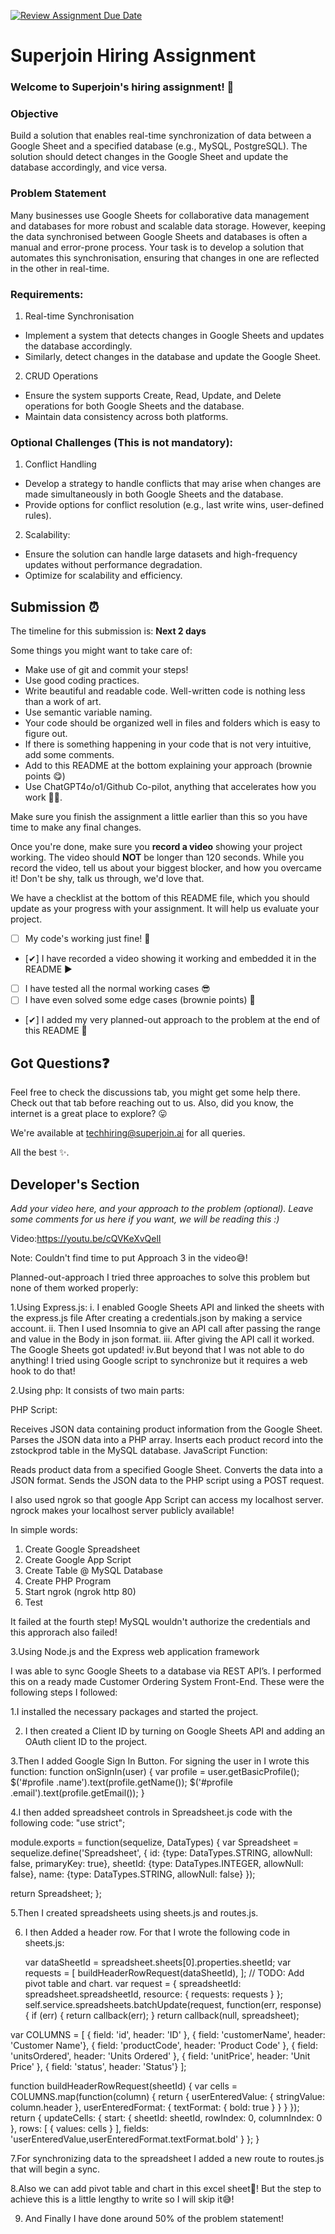 [![Review Assignment Due Date](https://classroom.github.com/assets/deadline-readme-button-22041afd0340ce965d47ae6ef1cefeee28c7c493a6346c4f15d667ab976d596c.svg)](https://classroom.github.com/a/AHFn7Vbn)
# Superjoin Hiring Assignment

### Welcome to Superjoin's hiring assignment! 🚀

### Objective
Build a solution that enables real-time synchronization of data between a Google Sheet and a specified database (e.g., MySQL, PostgreSQL). The solution should detect changes in the Google Sheet and update the database accordingly, and vice versa.

### Problem Statement
Many businesses use Google Sheets for collaborative data management and databases for more robust and scalable data storage. However, keeping the data synchronised between Google Sheets and databases is often a manual and error-prone process. Your task is to develop a solution that automates this synchronisation, ensuring that changes in one are reflected in the other in real-time.

### Requirements:
1. Real-time Synchronisation
  - Implement a system that detects changes in Google Sheets and updates the database accordingly.
   - Similarly, detect changes in the database and update the Google Sheet.
  2.	CRUD Operations
   - Ensure the system supports Create, Read, Update, and Delete operations for both Google Sheets and the database.
   - Maintain data consistency across both platforms.
   
### Optional Challenges (This is not mandatory):
1. Conflict Handling
- Develop a strategy to handle conflicts that may arise when changes are made simultaneously in both Google Sheets and the database.
- Provide options for conflict resolution (e.g., last write wins, user-defined rules).
    
2. Scalability: 	
- Ensure the solution can handle large datasets and high-frequency updates without performance degradation.
- Optimize for scalability and efficiency.

## Submission ⏰
The timeline for this submission is: **Next 2 days**

Some things you might want to take care of:
- Make use of git and commit your steps!
- Use good coding practices.
- Write beautiful and readable code. Well-written code is nothing less than a work of art.
- Use semantic variable naming.
- Your code should be organized well in files and folders which is easy to figure out.
- If there is something happening in your code that is not very intuitive, add some comments.
- Add to this README at the bottom explaining your approach (brownie points 😋)
- Use ChatGPT4o/o1/Github Co-pilot, anything that accelerates how you work 💪🏽. 

Make sure you finish the assignment a little earlier than this so you have time to make any final changes.

Once you're done, make sure you **record a video** showing your project working. The video should **NOT** be longer than 120 seconds. While you record the video, tell us about your biggest blocker, and how you overcame it! Don't be shy, talk us through, we'd love that.

We have a checklist at the bottom of this README file, which you should update as your progress with your assignment. It will help us evaluate your project.

- [ ] My code's working just fine! 🥳
- [✔] I have recorded a video showing it working and embedded it in the README ▶️
- [ ] I have tested all the normal working cases 😎
- [ ] I have even solved some edge cases (brownie points) 💪
- [✔] I added my very planned-out approach to the problem at the end of this README 📜

## Got Questions❓
Feel free to check the discussions tab, you might get some help there. Check out that tab before reaching out to us. Also, did you know, the internet is a great place to explore? 😛

We're available at techhiring@superjoin.ai for all queries. 

All the best ✨.

## Developer's Section
*Add your video here, and your approach to the problem (optional). Leave some comments for us here if you want, we will be reading this :)*

Video:https://youtu.be/cQVKeXvQelI

Note: Couldn't find time to put Approach 3 in the video😅!

Planned-out-approach 
I tried three approaches to solve this problem but none of them worked properly:

1.Using Express.js:
i. I enabled Google Sheets API and linked the sheets with the express.js file After creating a credentials.json by making a service account.
ii. Then I used Insomnia to give an API call after passing the range and value in the Body in json format.
iii. After giving the API call it worked. The Google Sheets got updated! 
iv.But beyond that I was not able to do anything! I tried using Google script to synchronize but it requires a web hook to do that!



2.Using php: 
It consists of two main parts:

PHP Script:

Receives JSON data containing product information from the Google Sheet.
Parses the JSON data into a PHP array.
Inserts each product record into the zstockprod table in the MySQL database.
JavaScript Function:

Reads product data from a specified Google Sheet.
Converts the data into a JSON format.
Sends the JSON data to the PHP script using a POST request.

I also used ngrok so that google App Script can access my localhost server. ngrock makes your localhost server publicly available!

In simple words:
1. Create Google Spreadsheet
2. Create Google App Script
3. Create Table @ MySQL Database
4. Create PHP Program
5. Start ngrok (ngrok http 80)
6. Test

It failed at the fourth step! MySQL wouldn't authorize the credentials and this approrach also failed!

3.Using Node.js and the Express web application framework

I was able to sync Google Sheets to a database via REST API’s. I performed this on a ready made Customer Ordering System Front-End.
These were the following steps I followed:

1.I installed the necessary packages and started the project.


2. I then created a Client ID by turning on Google Sheets API and adding an OAuth client ID to the project.


3.Then I added Google Sign In Button. For signing the user in I wrote this function:
function onSignIn(user) {
  var profile = user.getBasicProfile();
  $('#profile .name').text(profile.getName());
  $('#profile .email').text(profile.getEmail());
}


4.I then added spreadsheet controls in Spreadsheet.js code with the following code:
"use strict";

module.exports = function(sequelize, DataTypes) {
  var Spreadsheet = sequelize.define('Spreadsheet', {
    id: {type: DataTypes.STRING, allowNull: false, primaryKey: true},
    sheetId: {type: DataTypes.INTEGER, allowNull: false},
    name: {type: DataTypes.STRING, allowNull: false}
  });

  return Spreadsheet;
};


5.Then I created spreadsheets using sheets.js and routes.js.

6. I then Added a header row. For that I wrote the following code in sheets.js:
   
   var dataSheetId = spreadsheet.sheets[0].properties.sheetId;
var requests = [
  buildHeaderRowRequest(dataSheetId),
];
// TODO: Add pivot table and chart.
var request = {
  spreadsheetId: spreadsheet.spreadsheetId,
  resource: {
    requests: requests
  }
};
self.service.spreadsheets.batchUpdate(request, function(err, response) {
  if (err) {
    return callback(err);
  }
  return callback(null, spreadsheet);

var COLUMNS = [
  { field: 'id', header: 'ID' },
  { field: 'customerName', header: 'Customer Name'},
  { field: 'productCode', header: 'Product Code' },
  { field: 'unitsOrdered', header: 'Units Ordered' },
  { field: 'unitPrice', header: 'Unit Price' },
  { field: 'status', header: 'Status'}
];

function buildHeaderRowRequest(sheetId) {
  var cells = COLUMNS.map(function(column) {
    return {
      userEnteredValue: {
        stringValue: column.header
      },
      userEnteredFormat: {
        textFormat: {
          bold: true
        }
      }
    }
  });
  return {
    updateCells: {
      start: {
        sheetId: sheetId,
        rowIndex: 0,
        columnIndex: 0
      },
      rows: [
        {
          values: cells
        }
      ],
      fields: 'userEnteredValue,userEnteredFormat.textFormat.bold'
    }
  };
}

7.For synchronizing data to the spreadsheet I added a new route to routes.js that will begin a sync.

8.Also we can add pivot table and chart in this excel sheet🥳! But the step to achieve this is a little lengthy to write so I will skip it😅!

9. And Finally I have done around 50% of the problem statement!

